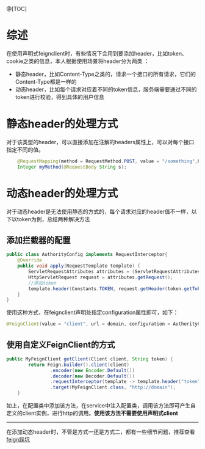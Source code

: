 @[TOC]
# 综述
在使用声明式feignclient时，有些情况下会用到要添加header，比如token、cookie之类的信息，本人根据使用场景将header分为两类 ：  
- 静态header，比如Content-Type之类的，请求一个接口的所有请求，它们的Content-Type都是一样的  
- 动态header，比如每个请求对应着不同的token信息，服务端需要通过不同的token进行校验，得到具体的用户信息  

# 静态header的处理方式
对于该类型的header，可以直接添加在注解的headers属性上，可以对每个接口指定不同的值。
```java
    @RequestMapping(method = RequestMethod.POST, value = "/something",headers = {"Content-Type=application/x-www-form-urlencoded"})
    Integer myMethod(@RequestBody String s);
```
# 动态header的处理方式
对于动态header是无法使用静态的方式的，每个请求对应的header值不一样，以下以token为例，总结两种解决方法

## 添加拦截器的配置
```java
public class AuthorityConfig implements RequestInterceptor{
    @Override
    public void apply(RequestTemplate template) {
        ServletRequestAttributes attributes = (ServletRequestAttributes) RequestContextHolder.getRequestAttributes();
        HttpServletRequest request = attributes.getRequest();
        //添加token
        template.header(Constants.TOKEN, request.getHeader(token.getToken()));
    }
}
```
使用这种方式，在feignclient声明处指定configuration属性即可，如下：  
```java
@FeignClient(value = "client", url = domain, configuration = AuthorityConfig.class)
```
## 使用自定义FeignClient的方式
```java
public MyFeignClient getClient(Client client, String token) {
        return Feign.builder().client(client)
                .encoder(new Encoder.Default())
                .decoder(new Decoder.Default())
                .requestInterceptor(template -> template.header("token", token))
                .target(MyFeignClient.class, "http://domain");
    }
```
如上，在配置类中添加该方法，在service中注入配置类，调用该方法即可产生自定义的client实例，进行http的调用。**使用该方法不需要使用声明式client**         

---
在添加动态header时，不管是方式一还是方式二，都有一些细节问题，推荐查看[feign踩坑](https://blog.csdn.net/cuiyaocool/article/details/104808742)
